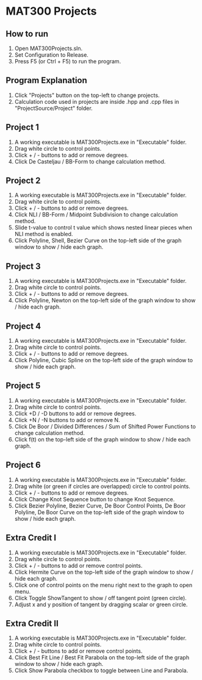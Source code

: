 # MAT300 Projects
 
## How to run
1. Open MAT300Projects.sln.
2. Set Configuration to Release.
3. Press F5 (or Ctrl + F5) to run the program.

## Program Explanation
1. Click "Projects" button on the top-left to change projects.
2. Calculation code used in projects are inside .hpp and .cpp files in "ProjectSource/Project" folder.

## Project 1
1. A working executable is MAT300Projects.exe in "Executable" folder.
2. Drag white circle to control points.
3. Click + / - buttons to add or remove degrees.
4. Click De Casteljau / BB-Form to change calculation method.

## Project 2
1. A working executable is MAT300Projects.exe in "Executable" folder.
2. Drag white circle to control points.
3. Click + / - buttons to add or remove degrees.
4. Click NLI / BB-Form / Midpoint Subdivision to change calculation method.
5. Slide t-value to control t value which shows nested linear pieces when NLI method is enabled.
6. Click Polyline, Shell, Bezier Curve on the top-left side of the graph window to show / hide each graph.

## Project 3
1. A working executable is MAT300Projects.exe in "Executable" folder.
2. Drag white circle to control points.
3. Click + / - buttons to add or remove degrees.
4. Click Polyline, Newton on the top-left side of the graph window to show / hide each graph.

## Project 4
1. A working executable is MAT300Projects.exe in "Executable" folder.
2. Drag white circle to control points.
3. Click + / - buttons to add or remove degrees.
4. Click Polyline, Cubic Spline on the top-left side of the graph window to show / hide each graph.

## Project 5
1. A working executable is MAT300Projects.exe in "Executable" folder.
2. Drag white circle to control points.
3. Click +D / -D buttons to add or remove degrees.
4. Click +N / -N buttons to add or remove N.
5. Click De Boor / Divided Differences / Sum of Shifted Power Functions to change calculation method.
6. Click f(t) on the top-left side of the graph window to show / hide each graph.

## Project 6
1. A working executable is MAT300Projects.exe in "Executable" folder.
2. Drag white (or green if circles are overlapped) circle to control points.
3. Click + / - buttons to add or remove degrees.
4. Click Change Knot Sequence button to change Knot Sequence.
5. Click Bezier Polyline, Bezier Curve, De Boor Control Points, De Boor Polyline, De Boor Curve on the top-left side of the graph window to show / hide each graph.

## Extra Credit I
1. A working executable is MAT300Projects.exe in "Executable" folder.
2. Drag white circle to control points.
3. Click + / - buttons to add or remove control points.
4. Click Hermite Curve on the top-left side of the graph window to show / hide each graph.
5. Click one of control points on the menu right next to the graph to open menu.
6. Click Toggle ShowTangent to show / off tangent point (green circle).
7. Adjust x and y position of tangent by dragging scalar or green circle.

## Extra Credit II
1. A working executable is MAT300Projects.exe in "Executable" folder.
2. Drag white circle to control points.
3. Click + / - buttons to add or remove control points.
4. Click Best Fit Line / Best Fit Parabola on the top-left side of the graph window to show / hide each graph.
5. Click Show Parabola checkbox to toggle between Line and Parabola.